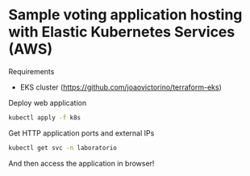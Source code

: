 # Sample voting application hosting with Elastic Kubernetes Services (AWS)

Requirements

- EKS cluster (https://github.com/joaovictorino/terraform-eks)

Deploy web application

```sh
kubectl apply -f k8s
```

Get HTTP application ports and external IPs

```sh
kubectl get svc -n laboratorio
```

And then access the application in browser!

